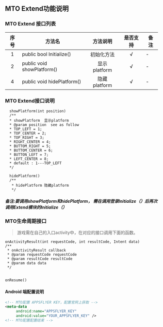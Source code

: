 ## MTO Extend功能说明

### MTO Extend 接口列表

| 序号 | 方法名 | 方法说明 | 是否支持 | 备注 |
| :--: | -- |:-------: | :-----: | -- |
| 1 | public bool Initialize() | 初始化方法 | √ | - |
| 2 | public void showPlatform() | 显示platform | √ | - |
| 4 | public void hidePlatform() | 隐藏platform | √ | - |

### MTO Extend接口说明
```
  showPlatform(int position)
  /**
  * showPlatform  显示platform
  * @param position  see as follow
  * TOP_LEFT = 1;
  * TOP_CENTER = 2;
  * TOP_RIGHT = 3;
  * RIGHT_CENTER = 4;
  * BUTTOM_RIGHT = 5;
  * BUTTOM_CENTER = 6;
  * BUTTON_LEFT = 7;
  * LEFT_CENTER = 8;
  * default : 1---TOP_LEFT
  */
```

```
  hidePlatform()
  /**
   * hidePlatform 隐藏platform
   */
```
##### 备注:要调用showPlatform和hidePlatform， 需在调用登录Initialize（）后再次调用Extend模块的Initialize（）

### MTO生命周期接口
> 游戏需在自己的入口activity中，在对应的接口调用下面的函数。

```
onActivityResult(int requestCode, int resultCode, Intent data)
/**
 * onActivityResult callback
 * @param requestCode requestCode
 * @param resultCode resultCode
 * @param data data
 */
    
```

```
onResume()         
```




 #### Android 端配置说明
 ``` xml
 <!-- MTO配置 APPSFLYER KEY，配置官网上获取 --> 
 <meta-data
      android:name="APPSFLYER_KEY"
      android:value="YOUR_APPSFLYER_KEY" />
<!-- MTO配置配置结束 -->
 ```